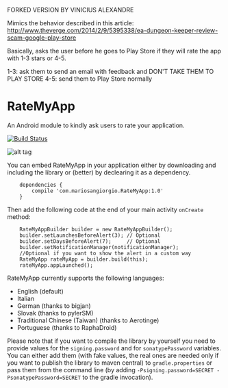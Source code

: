 FORKED VERSION BY VINICIUS ALEXANDRE

Mimics the behavior described in this article: http://www.theverge.com/2014/2/9/5395338/ea-dungeon-keeper-review-scam-google-play-store

Basically, asks the user before he goes to Play Store if they will rate the app with 1-3 stars or 4-5.

1-3: ask them to send an email with feedback and DON'T TAKE THEM TO PLAY STORE
4-5: send them to Play Store normally

RateMyApp
=========

An Android module to kindly ask users to rate your application.

[![Build Status](https://travis-ci.org/mariosangiorgio/RateMyApp.png?branch=master)](https://travis-ci.org/mariosangiorgio/RateMyApp)

![alt tag](https://raw.github.com/mariosangiorgio/RateMyApp/master/media/screenshot.png)

You can embed RateMyApp in your application either by downloading and including the library or (better) by declearing it as a dependency.

        dependencies {
            compile 'com.mariosangiorgio.RateMyApp:1.0'
        }
    
Then add the following code at the end of your main activity `onCreate` method:

        RateMyAppBuilder builder = new RateMyAppBuilder();
        builder.setLaunchesBeforeAlert(3); // Optional
        builder.setDaysBeforeAlert(7);     // Optional
        builder.setNotificationManager(notificationManager);
        //Optional if you want to show the alert in a custom way
        RateMyApp rateMyApp = builder.build(this);
        rateMyApp.appLaunched();

RateMyApp currently supports the following languages:

 * English (default)
 * Italian
 * German (thanks to bigjan)
 * Slovak (thanks to pylerSM)
 * Traditional Chinese (Taiwan) (thanks to Aerotinge)
 * Portuguese (thanks to RaphaDroid)

Please note that if you want to compile the library by yourself you need to provide values for the `signing.password` and for `sonatypePassword` variables. You can either add them (with fake values, the real ones are needed only if you want to publish the library to maven central) to `gradle.properties` or pass them from the command line (by adding `-Psigning.password=SECRET -PsonatypePassword=SECRET` to the gradle invocation).

